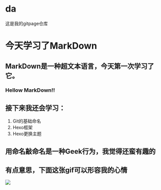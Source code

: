 # da
这是我的gitpage仓库
# 今天学习了MarkDown
## MarkDown是一种超文本语言，今天第一次学习了它。
### Hellow MarkDown!!
## 接下来我还会学习：
1. Git的基础命名
1. Hexo框架
1. Hexo更换主题
## 用命名敲命名是一种Geek行为，我觉得还蛮有趣的
## 有点意思，下面这张gif可以形容我的心情
![](https://timgsa.baidu.com/timg?image&quality=80&size=b9999_10000&sec=1596779727480&di=a776fba2beb1a825ecdceb2e05bdb28b&imgtype=0&src=http%3A%2F%2Fhbimg.b0.upaiyun.com%2F357d23d074c2954d568d1a6f86a5be09d190a45116e95-0jh9Pg_fw658)
